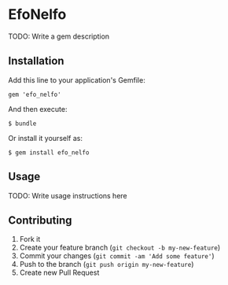 # EfoNelfo

TODO: Write a gem description

## Installation

Add this line to your application's Gemfile:

    gem 'efo_nelfo'

And then execute:

    $ bundle

Or install it yourself as:

    $ gem install efo_nelfo

## Usage

TODO: Write usage instructions here

## Contributing

1. Fork it
2. Create your feature branch (`git checkout -b my-new-feature`)
3. Commit your changes (`git commit -am 'Add some feature'`)
4. Push to the branch (`git push origin my-new-feature`)
5. Create new Pull Request
